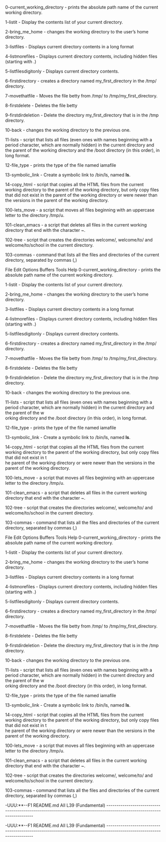 0-current_working_directory -  prints the absolute path name of the current working directory.

1-listit - Display the contents list of your current directory.

2-bring_me_home - changes the working directory to the user’s home directory.

3-listfiles - Displays current directory contents in a long format

4-listmorefiles - Displays current directory contents, including hidden files (starting with .)

5-listfilesdigitonly - Displays current directory contents.

6-firstdirectory - creates a directory named my_first_directory in the /tmp/ directory.

7-movethatfile - Moves the file betty from /tmp/ to /tmp/my_first_directory.

8-firstdelete - Deletes the file betty

9-firstdirdeletion - Delete the directory my_first_directory that is in the /tmp directory.

10-back - changes the working directory to the previous one.

11-lists - script that lists all files (even ones with names beginning with a period character, which are normally hidden) in the current directory and the parent of the working directory and the /boot directory (in this order), in long format.

12-file_type - prints the type of the file named iamafile

13-symbolic_link - Create a symbolic link to /bin/ls, named __ls__.

14-copy_html - script that copies all the HTML files from the current working directory to the parent of the working directory, but only copy files that did not exist in the parent of the working directory or were newer than the versions in the parent of the working directory.

100-lets_move - a script that moves all files beginning with an uppercase letter to the directory /tmp/u.

101-clean_emacs - a script that deletes all files in the current working directory that end with the character ~.

102-tree -  script that creates the directories welcome/, welcome/to/ and welcome/to/school in the current directory.

103-commas - command that lists all the files and directories of the current directory, separated by commas (,)

File Edit Options Buffers Tools Help
0-current_working_directory -  prints the absolute path name of the current working directory.

1-listit - Display the contents list of your current directory.

2-bring_me_home - changes the working directory to the user’s home directory.

3-listfiles - Displays current directory contents in a long format

4-listmorefiles - Displays current directory contents, including hidden files (starting with .)

5-listfilesdigitonly - Displays current directory contents.

6-firstdirectory - creates a directory named my_first_directory in the /tmp/ directory.

7-movethatfile - Moves the file betty from /tmp/ to /tmp/my_first_directory.

8-firstdelete - Deletes the file betty

9-firstdirdeletion - Delete the directory my_first_directory that is in the /tmp directory.

10-back - changes the working directory to the previous one.

11-lists - script that lists all files (even ones with names beginning with a period character, which are normally hidden) in the current directory and the parent of the w\
orking directory and the /boot directory (in this order), in long format.

12-file_type - prints the type of the file named iamafile

13-symbolic_link - Create a symbolic link to /bin/ls, named __ls__.

14-copy_html - script that copies all the HTML files from the current working directory to the parent of the working directory, but only copy files that did not exist in t\
he parent of the working directory or were newer than the versions in the parent of the working directory.

100-lets_move - a script that moves all files beginning with an uppercase letter to the directory /tmp/u.

101-clean_emacs - a script that deletes all files in the current working directory that end with the character ~.

102-tree -  script that creates the directories welcome/, welcome/to/ and welcome/to/school in the current directory.

103-commas - command that lists all the files and directories of the current directory, separated by commas (,)

File Edit Options Buffers Tools Help
0-current_working_directory -  prints the absolute path name of the current working directory.

1-listit - Display the contents list of your current directory.

2-bring_me_home - changes the working directory to the user’s home directory.

3-listfiles - Displays current directory contents in a long format

4-listmorefiles - Displays current directory contents, including hidden files (starting with .)

5-listfilesdigitonly - Displays current directory contents.

6-firstdirectory - creates a directory named my_first_directory in the /tmp/ directory.

7-movethatfile - Moves the file betty from /tmp/ to /tmp/my_first_directory.

8-firstdelete - Deletes the file betty

9-firstdirdeletion - Delete the directory my_first_directory that is in the /tmp directory.

10-back - changes the working directory to the previous one.

11-lists - script that lists all files (even ones with names beginning with a period character, which are normally hidden) in the current directory and the parent of the w\
orking directory and the /boot directory (in this order), in long format.

12-file_type - prints the type of the file named iamafile

13-symbolic_link - Create a symbolic link to /bin/ls, named __ls__.

14-copy_html - script that copies all the HTML files from the current working directory to the parent of the working directory, but only copy files that did not exist in t\
he parent of the working directory or were newer than the versions in the parent of the working directory.

100-lets_move - a script that moves all files beginning with an uppercase letter to the directory /tmp/u.

101-clean_emacs - a script that deletes all files in the current working directory that end with the character ~.

102-tree -  script that creates the directories welcome/, welcome/to/ and welcome/to/school in the current directory.

103-commas - command that lists all the files and directories of the current directory, separated by commas (,)







-UUU:**--F1  README.md      All L39    (Fundamental) -----------------------------------------------------------------------------------------------------------------------





-UUU:**--F1  README.md      All L39    (Fundamental) -----------------------------------------------------------------------------------------------------------------------